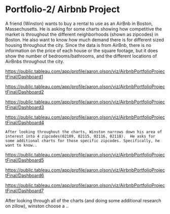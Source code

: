 # Portfolio-2/ Airbnb Project

  A friend (Winston) wants to buy a rental to use as an AirBnb in Boston, Massechusetts.  He is asking for some charts showing how competitive the market is throughout the different neighborhoods (shown as zipcodes) in Boston.  He also want to know how much demand there is for different sized housing throughout the city.  Since the data is from AirBnb, there is no information on the price of each house or the square footage, but it does show the number of bedrooms/bathrooms, and the different locations of AirBnbs throughout the city.

https://public.tableau.com/app/profile/aaron.olson/viz/AirbnbPortfolioProjectFinal/Dashboard1

https://public.tableau.com/app/profile/aaron.olson/viz/AirbnbPortfolioProjectFinal/Dashboard2

https://public.tableau.com/app/profile/aaron.olson/viz/AirbnbPortfolioProjectFinal/Dashboard3

https://public.tableau.com/app/profile/aaron.olson/viz/AirbnbPortfolioProjectFinal/Dashboard4

    After looking throughout the charts, Winston narrows down his area of interest into 4 zipcodes(02109, 02115, 02116, 02118).  He asks for some additional charts for those specific zipcodes. Specifically, he want to know..   

https://public.tableau.com/app/profile/aaron.olson/viz/AirbnbPortfolioProjectFinal/Dashboard5

https://public.tableau.com/app/profile/aaron.olson/viz/AirbnbPortfolioProjectFinal/Dashboard6

https://public.tableau.com/app/profile/aaron.olson/viz/AirbnbPortfolioProjectFinal/Dashboard7

After looking through all of the charts (and doing some additional research on zillow), winston choose a ..
